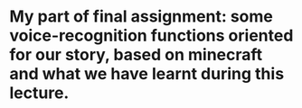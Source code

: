 # My part of final assignment: some voice-recognition functions oriented for our story, based on minecraft and what we have learnt during this lecture.
